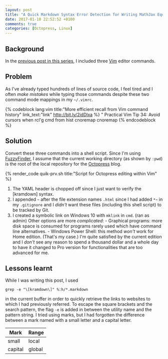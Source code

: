 ```yaml
---
layout: post
title: "A Quick Markdown Syntax Error Detection for Writing MathJax Equations in Octopress Posts (5)"
date: 2017-01-10 22:52:52 +0100
comments: true
categories: [Octopress, Linux]
---
```


Background
---

In the [previous post in this series][siri4], I included three [Vim]
editor commands.

Problem
---

As I've already typed hundreds of lines of source code, I feel tired
and I often *make mistakes* while typing those commands despite these
two command mode mappings in my `~/.vimrc`.

{% codeblock lang:vim title:"More efficient recall from Vim command history" link_text:"link" http://bit.ly/2idDlxa %}
" Practical Vim Tip 34: Avoid cursors when rcl'g cmd from hist
cnoremap <C-p> <Up>
cnoremap <C-n> <Down>
{% endcodeblock %}

<!-- more -->

Solution
---

Convert these three commands into a shell script.  Since I'm using
[FuzzyFinder][fzfdr], I assume that the current working directory
(as shown by `:pwd`) is the root of the local repository for the
[Octopress] blog.

{% render_code quik-prv.sh title:"Script for Octopress editing within Vim" %}

1. The YAML header is chopped off since I just want to verify the
   [kramdown] syntax.
2. I appended `~` after the file extension names `.html` since I had
added `*~` in my `.gitignore` and I *didn't* want these files
(including this shell script) to be tracked by Git.
3. I created a symbolic link on Windows 10 with `mklink` in `cmd`.
   (ran as admin)  Other options are more *complicated*:
       - Graphical programs: more disk space is consumed for programs
           rarely used which have command line alternatives.
       - Windows Power Shell: this method *won't* work for Home
           edition.  (That's my case.)  I'm quite satisfied by the
           current edition and I *don't* see any reason to spend
           a thousand dollar and a whole day to have it changed to Pro
           version for functionalities that are too advanced for me.

Lessons learnt
---

While I was writing this post, I used

    grep -e "\[kramdown\]" %:h/*.markdown

in the current buffer in order to quickly retrieve the links to
websites to which I had previously referred.  To escape the square
brackets and the search pattern, the flag `-e` is added in between the
utility name and the pattern string.  I tried using marks, but I had
forgotten the difference between a mark named with a small letter and
a capital letter.

Mark    | Range
---     | ---
small   | local
capital | global

[siri4]: /blog/2016/12/12/a-quick-markdown-syntax-error-detection-for-writing-mathjax-equations-in-octopress-posts-4/
[Vim]: http://www.vim.org
[Octopress]: http://octopress.org
[fzfdr]: http://www.vim.org/scripts/script.php?script_id=1984
